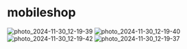 # mobileshop

![photo_2024-11-30_12-19-39](https://github.com/user-attachments/assets/b312cf06-232f-4a39-b01b-2a6defae89cc)
![photo_2024-11-30_12-19-40](https://github.com/user-attachments/assets/b39a1821-0f7e-4826-84c0-740c498cc5d5)
![photo_2024-11-30_12-19-42](https://github.com/user-attachments/assets/8d55991d-d70c-4c16-8aaa-d70d42fdf124)
![photo_2024-11-30_12-19-37](https://github.com/user-attachments/assets/ca8344d6-d847-47a0-a72c-63722e0e3dde)
